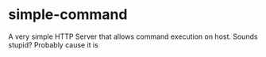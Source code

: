 # simple-command
A very simple HTTP Server that allows command execution on host. Sounds stupid? Probably cause it is
